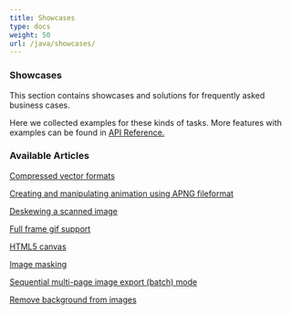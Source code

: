 ```yaml
---
title: Showcases
type: docs
weight: 50
url: /java/showcases/
---
```


### **Showcases**
This section contains showcases and solutions for frequently asked business cases.

Here we collected examples for these kinds of tasks. More features with examples can be found in [API Reference.](https://reference.aspose.com/imaging/java)
### **Available Articles**
[Compressed vector formats](/imaging/java/compressed-vector-formats/)

[Creating and manipulating animation using APNG fileformat](/imaging/java/creating-and-manipulating-animation-using-apng-fileformat/)

[Deskewing a scanned image](/imaging/java/deskewing-a-scanned-image/)

[Full frame gif support](/imaging/java/full-frame-gif-support/)

[HTML5 canvas](/imaging/java/html5-canvas/)

[Image masking](/imaging/java/image-masking/)

[Sequential multi-page image export (batch) mode](/imaging/java/sequential-multi-page-image-export-batch-mode/)

[Remove background from images](/imaging/java/remove-background-from-images/)